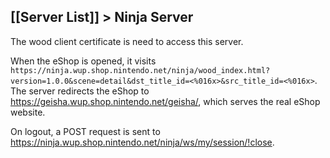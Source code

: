## [[Server List]] > Ninja Server

The wood client certificate is need to access this server.

When the eShop is opened, it visits `https://ninja.wup.shop.nintendo.net/ninja/wood_index.html?version=1.0.0&scene=detail&dst_title_id=<%016x>&src_title_id=<%016x>`. The server redirects the eShop to https://geisha.wup.shop.nintendo.net/geisha/, which serves the real eShop website.

On logout, a POST request is sent to https://ninja.wup.shop.nintendo.net/ninja/ws/my/session/!close.